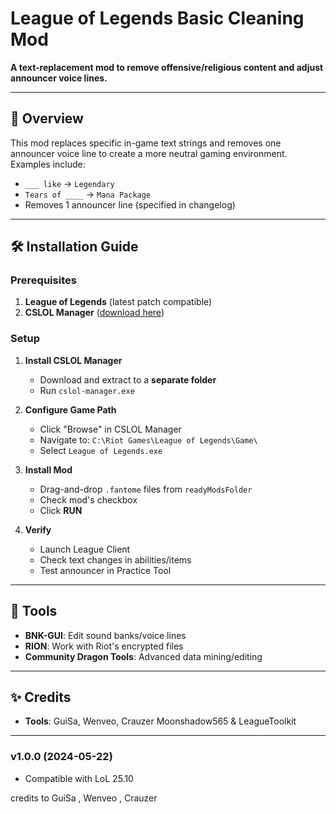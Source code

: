 # League of Legends Basic Cleaning Mod 

**A text-replacement mod to remove offensive/religious content and adjust announcer voice lines.**

---

## 📖 Overview
This mod replaces specific in-game text strings and removes one announcer voice line to create a more neutral gaming environment. Examples include:
- `___ like` → `Legendary`
- `Tears of ____` → `Mana Package`
- Removes 1 announcer line (specified in changelog)

---

## 🛠️ Installation Guide

### Prerequisites
1. **League of Legends** (latest patch compatible)
2. **CSLOL Manager** ([download here](https://github.com/LeagueToolkit/cslol-manager/releases))

### Setup
1. **Install CSLOL Manager**
   - Download and extract to a **separate folder**
   - Run `cslol-manager.exe`

2. **Configure Game Path**
   - Click "Browse" in CSLOL Manager
   - Navigate to: `C:\Riot Games\League of Legends\Game\`
   - Select `League of Legends.exe`

3. **Install Mod**
   - Drag-and-drop `.fantome` files from `readyModsFolder`
   - Check mod's checkbox
   - Click **RUN**

4. **Verify**
   - Launch League Client
   - Check text changes in abilities/items
   - Test announcer in Practice Tool

---

## 🔧 Tools
- **BNK-GUI**: Edit sound banks/voice lines
- **RION**: Work with Riot's encrypted files
- **Community Dragon Tools**: Advanced data mining/editing


---
## ✨ Credits
- **Tools**: GuiSa, Wenveo, Crauzer Moonshadow565 & LeagueToolkit

---
### v1.0.0 (2024-05-22)
- Compatible with LoL 25.10

credits to GuiSa , Wenveo ,  Crauzer    
